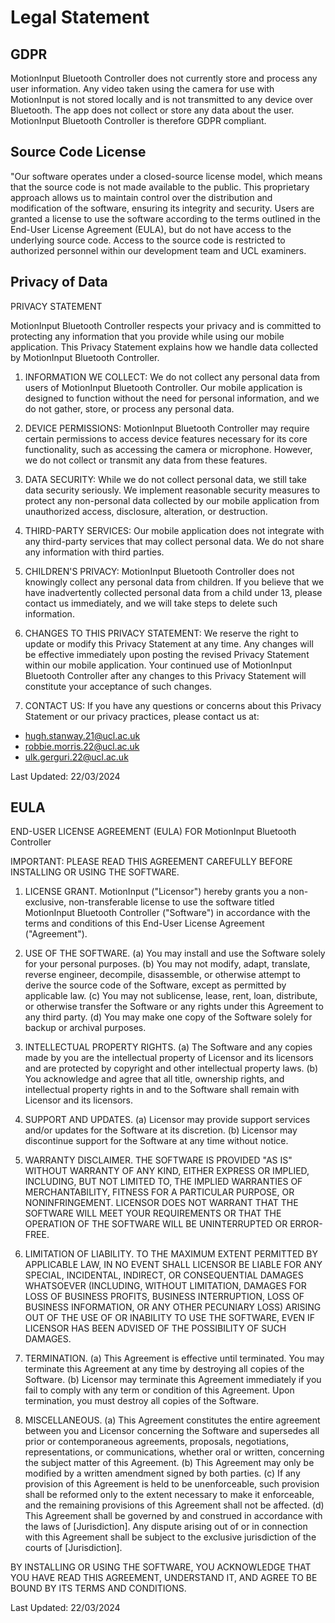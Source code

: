 # Legal Statement

## GDPR

MotionInput Bluetooth Controller does not currently store and process any user information. Any video taken using the camera for use with MotionInput is not stored locally and is not transmitted to any device over Bluetooth. The app does not collect or store any data about the user. MotionInput Bluetooth Controller is therefore GDPR compliant.

## Source Code License

"Our software operates under a closed-source license model, which means that the source code is not made available to the public. This proprietary approach allows us to maintain control over the distribution and modification of the software, ensuring its integrity and security. Users are granted a license to use the software according to the terms outlined in the End-User License Agreement (EULA), but do not have access to the underlying source code. Access to the source code is restricted to authorized personnel within our development team and UCL examiners.

## Privacy of Data

PRIVACY STATEMENT

MotionInput Bluetooth Controller respects your privacy and is committed to protecting any information that you provide while using our mobile application. This Privacy Statement explains how we handle data collected by MotionInput Bluetooth Controller.

1. INFORMATION WE COLLECT:
We do not collect any personal data from users of MotionInput Bluetooth Controller. Our mobile application is designed to function without the need for personal information, and we do not gather, store, or process any personal data.

2. DEVICE PERMISSIONS:
MotionInput Bluetooth Controller may require certain permissions to access device features necessary for its core functionality, such as accessing the camera or microphone. However, we do not collect or transmit any data from these features.

3. DATA SECURITY:
While we do not collect personal data, we still take data security seriously. We implement reasonable security measures to protect any non-personal data collected by our mobile application from unauthorized access, disclosure, alteration, or destruction.

4. THIRD-PARTY SERVICES:
Our mobile application does not integrate with any third-party services that may collect personal data. We do not share any information with third parties.

5. CHILDREN'S PRIVACY:
MotionInput Bluetooth Controller does not knowingly collect any personal data from children. If you believe that we have inadvertently collected personal data from a child under 13, please contact us immediately, and we will take steps to delete such information.

6. CHANGES TO THIS PRIVACY STATEMENT:
We reserve the right to update or modify this Privacy Statement at any time. Any changes will be effective immediately upon posting the revised Privacy Statement within our mobile application. Your continued use of MotionInput Bluetooth Controller after any changes to this Privacy Statement will constitute your acceptance of such changes.

7. CONTACT US:
If you have any questions or concerns about this Privacy Statement or our privacy practices, please contact us at:

- hugh.stanway.21@ucl.ac.uk
- robbie.morris.22@ucl.ac.uk
- ulk.gerguri.22@ucl.ac.uk

Last Updated: 22/03/2024


## EULA

END-USER LICENSE AGREEMENT (EULA) FOR MotionInput Bluetooth Controller

IMPORTANT: PLEASE READ THIS AGREEMENT CAREFULLY BEFORE INSTALLING OR USING THE SOFTWARE.

1. LICENSE GRANT.
MotionInput ("Licensor") hereby grants you a non-exclusive, non-transferable license to use the software titled MotionInput Bluetooth Controller ("Software") in accordance with the terms and conditions of this End-User License Agreement ("Agreement").

2. USE OF THE SOFTWARE.
(a) You may install and use the Software solely for your personal purposes.
(b) You may not modify, adapt, translate, reverse engineer, decompile, disassemble, or otherwise attempt to derive the source code of the Software, except as permitted by applicable law.
(c) You may not sublicense, lease, rent, loan, distribute, or otherwise transfer the Software or any rights under this Agreement to any third party.
(d) You may make one copy of the Software solely for backup or archival purposes.

3. INTELLECTUAL PROPERTY RIGHTS.
(a) The Software and any copies made by you are the intellectual property of Licensor and its licensors and are protected by copyright and other intellectual property laws.
(b) You acknowledge and agree that all title, ownership rights, and intellectual property rights in and to the Software shall remain with Licensor and its licensors.

4. SUPPORT AND UPDATES.
(a) Licensor may provide support services and/or updates for the Software at its discretion.
(b) Licensor may discontinue support for the Software at any time without notice.

5. WARRANTY DISCLAIMER.
THE SOFTWARE IS PROVIDED "AS IS" WITHOUT WARRANTY OF ANY KIND, EITHER EXPRESS OR IMPLIED, INCLUDING, BUT NOT LIMITED TO, THE IMPLIED WARRANTIES OF MERCHANTABILITY, FITNESS FOR A PARTICULAR PURPOSE, OR NONINFRINGEMENT. LICENSOR DOES NOT WARRANT THAT THE SOFTWARE WILL MEET YOUR REQUIREMENTS OR THAT THE OPERATION OF THE SOFTWARE WILL BE UNINTERRUPTED OR ERROR-FREE.

6. LIMITATION OF LIABILITY.
TO THE MAXIMUM EXTENT PERMITTED BY APPLICABLE LAW, IN NO EVENT SHALL LICENSOR BE LIABLE FOR ANY SPECIAL, INCIDENTAL, INDIRECT, OR CONSEQUENTIAL DAMAGES WHATSOEVER (INCLUDING, WITHOUT LIMITATION, DAMAGES FOR LOSS OF BUSINESS PROFITS, BUSINESS INTERRUPTION, LOSS OF BUSINESS INFORMATION, OR ANY OTHER PECUNIARY LOSS) ARISING OUT OF THE USE OF OR INABILITY TO USE THE SOFTWARE, EVEN IF LICENSOR HAS BEEN ADVISED OF THE POSSIBILITY OF SUCH DAMAGES.

7. TERMINATION.
(a) This Agreement is effective until terminated. You may terminate this Agreement at any time by destroying all copies of the Software.
(b) Licensor may terminate this Agreement immediately if you fail to comply with any term or condition of this Agreement. Upon termination, you must destroy all copies of the Software.

8. MISCELLANEOUS.
(a) This Agreement constitutes the entire agreement between you and Licensor concerning the Software and supersedes all prior or contemporaneous agreements, proposals, negotiations, representations, or communications, whether oral or written, concerning the subject matter of this Agreement.
(b) This Agreement may only be modified by a written amendment signed by both parties.
(c) If any provision of this Agreement is held to be unenforceable, such provision shall be reformed only to the extent necessary to make it enforceable, and the remaining provisions of this Agreement shall not be affected.
(d) This Agreement shall be governed by and construed in accordance with the laws of [Jurisdiction]. Any dispute arising out of or in connection with this Agreement shall be subject to the exclusive jurisdiction of the courts of [Jurisdiction].

BY INSTALLING OR USING THE SOFTWARE, YOU ACKNOWLEDGE THAT YOU HAVE READ THIS AGREEMENT, UNDERSTAND IT, AND AGREE TO BE BOUND BY ITS TERMS AND CONDITIONS.

Last Updated: 22/03/2024
